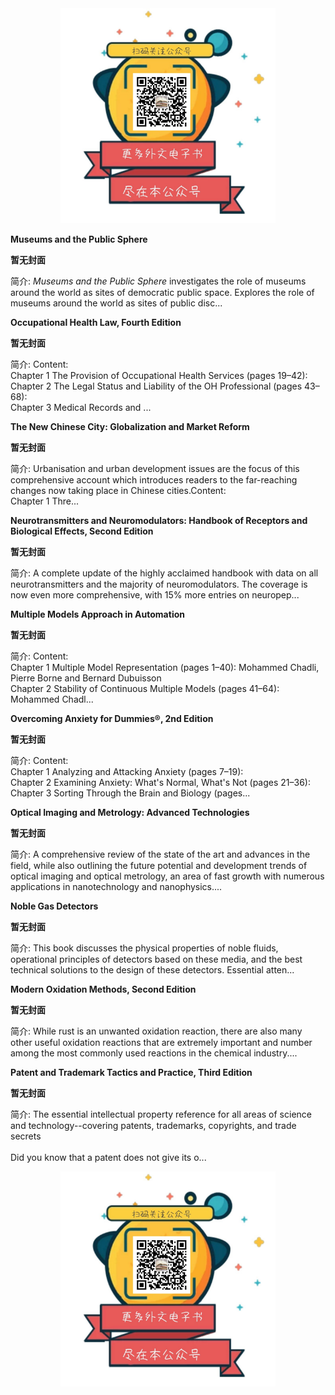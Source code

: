 <div align=center><img src="https://raw.githubusercontent.com/sumatrapdfreader-cn/sumatrapdfreader-cn.github.io/master/img/share/focus_qrcode.jpg" width="344"/></div>

**Museums and the Public Sphere**


**暂无封面**

简介:
<i>Museums and the Public Sphere</i> investigates the role of museums around the world as sites of democratic public space. Explores the role of museums around the world as sites of public disc...

**Occupational Health Law, Fourth Edition**


**暂无封面**

简介:
Content: <br>Chapter 1 The Provision of Occupational Health Services (pages 19–42): <br>Chapter 2 The Legal Status and Liability of the OH Professional (pages 43–68): <br>Chapter 3 Medical Records and ...

**The New Chinese City: Globalization and Market Reform**


**暂无封面**

简介:
Urbanisation and urban development issues are the focus of this comprehensive account which introduces readers to the far-reaching changes now taking place in Chinese cities.Content: <br>Chapter 1 Thre...

**Neurotransmitters and Neuromodulators: Handbook of Receptors and Biological Effects, Second Edition**


**暂无封面**

简介:
A complete update of the highly acclaimed handbook with data on all neurotransmitters and the majority of neuromodulators. The coverage is now even more comprehensive, with 15% more entries on neuropep...

**Multiple Models Approach in Automation**


**暂无封面**

简介:
Content: <br>Chapter 1 Multiple Model Representation (pages 1–40): Mohammed Chadli, Pierre Borne and Bernard Dubuisson<br>Chapter 2 Stability of Continuous Multiple Models (pages 41–64): Mohammed Chadl...

**Overcoming Anxiety for Dummies®, 2nd Edition**


**暂无封面**

简介:
Content: <br>Chapter 1 Analyzing and Attacking Anxiety (pages 7–19): <br>Chapter 2 Examining Anxiety: What's Normal, What's Not (pages 21–36): <br>Chapter 3 Sorting Through the Brain and Biology (pages...

**Optical Imaging and Metrology: Advanced Technologies**


**暂无封面**

简介:
A comprehensive review of the state of the art and advances in the field, while also outlining the future potential and development trends of optical imaging and optical metrology, an area of fast growth with numerous applications in nanotechnology and nanophysics....

**Noble Gas Detectors**


**暂无封面**

简介:
This book discusses the physical properties of noble fluids, operational principles of detectors based on these media, and the best technical solutions to the design of these detectors. Essential atten...

**Modern Oxidation Methods, Second Edition**


**暂无封面**

简介:
While rust is an unwanted oxidation reaction, there are also many other useful oxidation reactions that are extremely important and number among the most commonly used reactions in the chemical industry....

**Patent and Trademark Tactics and Practice, Third Edition**


**暂无封面**

简介:
The essential intellectual property reference for all areas of science and technology--covering patents, trademarks, copyrights, and trade secrets<br><br> Did you know that a patent does not give its o...

<div align=center><img src="https://raw.githubusercontent.com/sumatrapdfreader-cn/sumatrapdfreader-cn.github.io/master/img/share/focus_qrcode.jpg" width="344"/></div>
